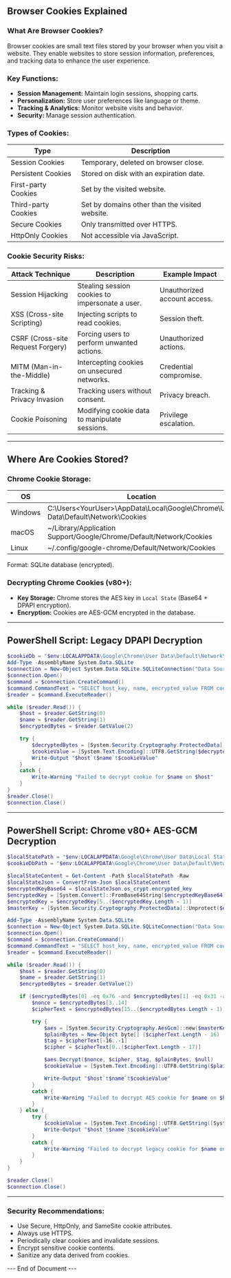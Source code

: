 ## Browser Cookies Explained

### What Are Browser Cookies?

Browser cookies are small text files stored by your browser when you visit a website. They enable websites to store session information, preferences, and tracking data to enhance the user experience.

### Key Functions:

- **Session Management:** Maintain login sessions, shopping carts.
- **Personalization:** Store user preferences like language or theme.
- **Tracking & Analytics:** Monitor website visits and behavior.
- **Security:** Manage session authentication.

### Types of Cookies:

| Type                | Description                                    |
| ------------------- | ---------------------------------------------- |
| Session Cookies     | Temporary, deleted on browser close.           |
| Persistent Cookies  | Stored on disk with an expiration date.        |
| First-party Cookies | Set by the visited website.                    |
| Third-party Cookies | Set by domains other than the visited website. |
| Secure Cookies      | Only transmitted over HTTPS.                   |
| HttpOnly Cookies    | Not accessible via JavaScript.                 |

### Cookie Security Risks:

| Attack Technique                  | Description                                     | Example Impact               |
| --------------------------------- | ----------------------------------------------- | ---------------------------- |
| Session Hijacking                 | Stealing session cookies to impersonate a user. | Unauthorized account access. |
| XSS (Cross-site Scripting)        | Injecting scripts to read cookies.              | Session theft.               |
| CSRF (Cross-site Request Forgery) | Forcing users to perform unwanted actions.      | Unauthorized actions.        |
| MITM (Man-in-the-Middle)          | Intercepting cookies on unsecured networks.     | Credential compromise.       |
| Tracking & Privacy Invasion       | Tracking users without consent.                 | Privacy breach.              |
| Cookie Poisoning                  | Modifying cookie data to manipulate sessions.   | Privilege escalation.        |

---

## Where Are Cookies Stored?

### Chrome Cookie Storage:

| OS      | Location                                                                          |
| ------- | --------------------------------------------------------------------------------- |
| Windows | C:\Users\<YourUser>\AppData\Local\Google\Chrome\User Data\Default\Network\Cookies |
| macOS   | \~/Library/Application Support/Google/Chrome/Default/Network/Cookies              |
| Linux   | \~/.config/google-chrome/Default/Network/Cookies                                  |

Format: SQLite database (encrypted).

### Decrypting Chrome Cookies (v80+):

- **Key Storage:** Chrome stores the AES key in `Local State` (Base64 + DPAPI encryption).
- **Encryption:** Cookies are AES-GCM encrypted in the database.

---

## PowerShell Script: Legacy DPAPI Decryption

```powershell
$cookieDb = "$env:LOCALAPPDATA\Google\Chrome\User Data\Default\Network\Cookies"
Add-Type -AssemblyName System.Data.SQLite
$connection = New-Object System.Data.SQLite.SQLiteConnection("Data Source=$cookieDb;Version=3;Read Only=True;")
$connection.Open()
$command = $connection.CreateCommand()
$command.CommandText = "SELECT host_key, name, encrypted_value FROM cookies"
$reader = $command.ExecuteReader()

while ($reader.Read()) {
    $host = $reader.GetString(0)
    $name = $reader.GetString(1)
    $encryptedBytes = $reader.GetValue(2)

    try {
        $decryptedBytes = [System.Security.Cryptography.ProtectedData]::Unprotect($encryptedBytes, $null, [System.Security.Cryptography.DataProtectionScope]::CurrentUser)
        $cookieValue = [System.Text.Encoding]::UTF8.GetString($decryptedBytes)
        Write-Output "$host`t$name`t$cookieValue"
    }
    catch {
        Write-Warning "Failed to decrypt cookie for $name on $host"
    }
}
$reader.Close()
$connection.Close()
```

---

## PowerShell Script: Chrome v80+ AES-GCM Decryption

```powershell
$localStatePath = "$env:LOCALAPPDATA\Google\Chrome\User Data\Local State"
$cookieDbPath = "$env:LOCALAPPDATA\Google\Chrome\User Data\Default\Network\Cookies"

$localStateContent = Get-Content -Path $localStatePath -Raw
$localStateJson = ConvertFrom-Json $localStateContent
$encryptedKeyBase64 = $localStateJson.os_crypt.encrypted_key
$encryptedKey = [System.Convert]::FromBase64String($encryptedKeyBase64)
$encryptedKey = $encryptedKey[5..($encryptedKey.Length - 1)]
$masterKey = [System.Security.Cryptography.ProtectedData]::Unprotect($encryptedKey, $null, [System.Security.Cryptography.DataProtectionScope]::CurrentUser)

Add-Type -AssemblyName System.Data.SQLite
$connection = New-Object System.Data.SQLite.SQLiteConnection("Data Source=$cookieDbPath;Version=3;Read Only=True;")
$connection.Open()
$command = $connection.CreateCommand()
$command.CommandText = "SELECT host_key, name, encrypted_value FROM cookies"
$reader = $command.ExecuteReader()

while ($reader.Read()) {
    $host = $reader.GetString(0)
    $name = $reader.GetString(1)
    $encryptedBytes = $reader.GetValue(2)

    if ($encryptedBytes[0] -eq 0x76 -and $encryptedBytes[1] -eq 0x31 -and $encryptedBytes[2] -eq 0x30) {
        $nonce = $encryptedBytes[3..14]
        $cipherText = $encryptedBytes[15..($encryptedBytes.Length - 1)]

        try {
            $aes = [System.Security.Cryptography.AesGcm]::new($masterKey)
            $plainBytes = New-Object byte[] ($cipherText.Length - 16)
            $tag = $cipherText[-16..-1]
            $cipher = $cipherText[0..($cipherText.Length - 17)]

            $aes.Decrypt($nonce, $cipher, $tag, $plainBytes, $null)
            $cookieValue = [System.Text.Encoding]::UTF8.GetString($plainBytes)

            Write-Output "$host`t$name`t$cookieValue"
        }
        catch {
            Write-Warning "Failed to decrypt AES cookie for $name on $host"
        }
    } else {
        try {
            $cookieValue = [System.Text.Encoding]::UTF8.GetString([System.Security.Cryptography.ProtectedData]::Unprotect($encryptedBytes, $null, [System.Security.Cryptography.DataProtectionScope]::CurrentUser))
            Write-Output "$host`t$name`t$cookieValue"
        }
        catch {
            Write-Warning "Failed to decrypt legacy cookie for $name on $host"
        }
    }
}

$reader.Close()
$connection.Close()
```

---

### Security Recommendations:

- Use Secure, HttpOnly, and SameSite cookie attributes.
- Always use HTTPS.
- Periodically clear cookies and invalidate sessions.
- Encrypt sensitive cookie contents.
- Sanitize any data derived from cookies.

\--- End of Document ---


